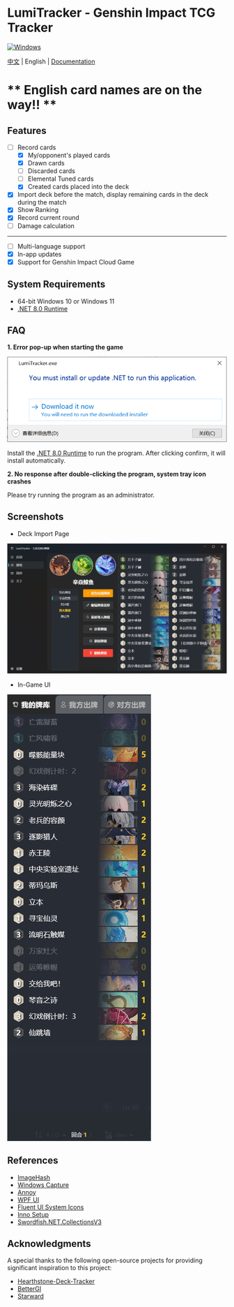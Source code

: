 # LumiTracker - Genshin Impact TCG Tracker

<a href="https://dotnet.microsoft.com/en-us/download/dotnet/latest/runtime"><img alt="Windows" src="https://img.shields.io/badge/platform-Windows-blue?logo=windowsxp&style=flat-square&color=1E9BFA" /></a>

[中文](README.md) | English | [Documentation](https://uex8no0g44.feishu.cn/docx/SBXZdiKNvoXeSrxgfpccuIvVnAe)

# ** English card names are on the way!! **

## Features

- [ ] Record cards
  - [x] My/opponent's played cards
  - [x] Drawn cards
  - [ ] Discarded cards
  - [ ] Elemental Tuned cards
  - [x] Created cards placed into the deck
- [x] Import deck before the match, display remaining cards in the deck during the match
- [x] Show Ranking
- [x] Record current round
- [ ] Damage calculation

---

- [ ] Multi-language support
- [x] In-app updates
- [x] Support for Genshin Impact Cloud Game

## System Requirements

- 64-bit Windows 10 or Windows 11
- [.NET 8.0 Runtime](https://dotnet.microsoft.com/en-us/download/dotnet/8.0/runtime)

## FAQ

**1. Error pop-up when starting the game**

![image-20240607052418136](images/image-20240607052418136.png)

Install the [.NET 8.0 Runtime](https://dotnet.microsoft.com/en-us/download/dotnet/8.0/runtime) to run the program. After clicking confirm, it will install automatically.

**2. No response after double-clicking the program, system tray icon crashes**

Please try running the program as an administrator.

## Screenshots

- Deck Import Page

![image-20240607051247421](images/Snipaste_2024-08-03_18-18-05.png)

- In-Game UI

![image-20240607051247421](images/Snipaste_2024-07-28_17-02-50.png)

## References

- [ImageHash](https://github.com/JohannesBuchner/imagehash)
- [Windows Capture](https://github.com/NiiightmareXD/windows-capture)
- [Annoy](https://github.com/spotify/annoy)
- [WPF UI](https://github.com/lepoco/wpfui)
- [Fluent UI System Icons](https://github.com/microsoft/fluentui-system-icons)
- [Inno Setup](https://jrsoftware.org/isinfo.php)
- [Swordfish.NET.CollectionsV3](https://github.com/stewienj/SwordfishCollections)

## Acknowledgments

A special thanks to the following open-source projects for providing significant inspiration to this project:

- [Hearthstone-Deck-Tracker](https://github.com/HearthSim/Hearthstone-Deck-Tracker)
- [BetterGI](https://github.com/babalae/better-genshin-impact)
- [Starward](https://github.com/Scighost/Starward)